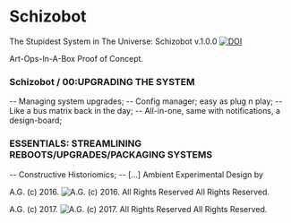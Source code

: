 # Schizobot

The Stupidest System in The Universe: Schizobot v.1.0.0
[![DOI](https://zenodo.org/badge/68600054.svg)](https://zenodo.org/badge/latestdoi/68600054)

Art-Ops-In-A-Box Proof of Concept.

### Schizobot / 00:UPGRADING THE SYSTEM
 -- Managing system upgrades;
 -- Config manager; easy as plug n play;
 -- Like a bus matrix back in the day;
 -- All-in-one, same with notifications, a design-board;
 
### ESSENTIALS: STREAMLINING REBOOTS/UPGRADES/PACKAGING SYSTEMS
 -- Constructive Historiomics;
 -- [...]
Ambient Experimental Design by


A.G. (c) 2016. ![A.G. (c) 2016. All Rights Reserved](https://historiotheque.files.wordpress.com/2016/11/ag_signature_official_2015_50px_cropped.jpg) All Rights Reserved.

A.G. (c) 2017. ![A.G. (c) 2017. All Rights Reserved](https://historiotheque.files.wordpress.com/2016/12/ag_2017_signature_v1-0-1_50px.jpg) All Rights Reserved.

